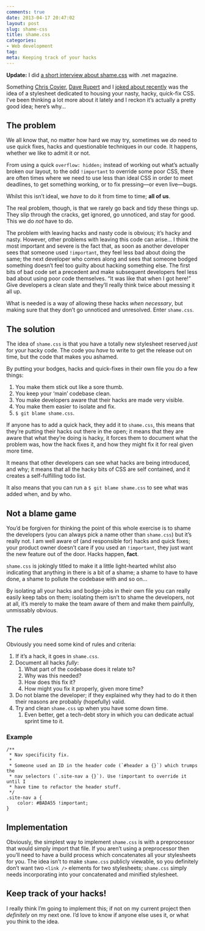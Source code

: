 ```yaml
---
comments: true
date: 2013-04-17 20:47:02
layout: post
slug: shame-css
title: shame.css
categories:
- Web development
tag:
meta: Keeping track of your hacks
---
```


**Update:** I did [a short interview about shame.css](http://csswizardry.com/2013/04/shame-css-full-net-interview)
with .net magazine.

Something [Chris Coyier](https://twitter.com/chriscoyier),
[Dave Rupert](https://twitter.com/davatron5000) and I
[joked about recently](http://shoptalkshow.com/episodes/045-with-harry-roberts/)
was the idea of a stylesheet dedicated to housing your nasty, hacky, quick-fix
CSS. I’ve been thinking a lot more about it lately and I reckon it’s actually a
pretty  good idea; here’s why…

## The problem

We all know that, no matter how hard we may try, sometimes we _do_ need to use
quick fixes, hacks and questionable techniques in our code. It happens, whether
we like to admit it or not.

From using a quick `overflow: hidden;` instead of working out what’s actually
broken our layout, to the odd `!important` to override some poor CSS, there are
often times where we need to use less than ideal CSS in order to meet deadlines,
to get something working, or to fix pressing—or even live—bugs.

Whilst this isn’t ideal, we _have_ to do it from time to time; **all of us**.

The real problem, though, is that we rarely go back and tidy these things up.
They slip through the cracks, get ignored, go unnoticed, and stay for good. This
we do _not_ have to do.

The problem with leaving hacks and nasty code is obvious; it’s hacky and nasty.
However, other problems with leaving this code can arise… I think the most
important and severe is the fact that, as soon as another developer sees that
someone used `!important`, they feel less bad about doing the same; the next
developer who comes along and sees that someone bodged something doesn’t feel
too guilty about hacking something else. The first bits of bad code set a
precedent and make subsequent developers feel less bad about using poor code
themselves. <q>It was like that when I got here!</q> Give developers a clean
slate and they’ll really think twice about messing it all up.

What is needed is a way of allowing these hacks _when necessary_, but making
sure that they don’t go unnoticed and unresolved. Enter `shame.css`.

## The solution

The idea of `shame.css` is that you have a totally new stylesheet reserved
_just_ for your hacky code. The code you _have_ to write to get the release out
on time, but the code that makes you ashamed.

By putting your bodges, hacks and quick-fixes in their own file you do a few
things:

1. You make them stick out like a sore thumb.
2. You keep your ‘main’ codebase clean.
3. You make developers aware that their hacks are made very visible.
4. You make them easier to isolate and fix.
5. `$ git blame shame.css`.

If anyone has to add a quick hack, they add it to `shame.css`, this means that
they’re putting their hacks out there in the open; it means that they are aware
that what they’re doing is hacky, it forces them to document what the problem
was, how the hack fixes it, and how they might fix it for real given more time.

It means that other developers can see what hacks are being introduced, and why;
it means that all the hacky bits of CSS are self contained, and it creates a
self-fulfilling todo list.

It also means that you can run a `$ git blame shame.css` to see what was added
when, and by who.

## Not a blame game

You’d be forgiven for thinking the point of this whole exercise is to shame the
developers (you can always pick a name other than `shame.css`) but it’s really
not. I am well aware of (and responsible for) hacks and quick fixes; your
product owner doesn’t care if you used an `!important`, they just want the new
feature out of the door. Hacks happen, **fact**.

`shame.css` is jokingly titled to make it a little light-hearted whilst also
indicating that anything in there is a bit of a shame; a shame to have to have
done, a shame to pollute the codebase with and so on…

By isolating all your hacks and bodge-jobs in their own file you can really
easily keep tabs on them; isolating them isn’t to shame the developers, not at
all, it’s merely to make the team aware of them and make them painfully,
unmissably obvious.

## The rules

Obviously you need some kind of rules and criteria:

1. If it’s a hack, it goes in `shame.css`.
2. Document all hacks _fully_:
   1. What part of the codebase does it relate to?
   2. Why was this needed?
   3. How does this fix it?
   4. How might you fix it properly, given more time?
3. Do not blame the developer; if they explained why they had to do it then
   their reasons are probably (hopefully) valid.
4. Try and clean `shame.css` up when you have some down time.
   1. Even better, get a tech-debt story in which you can dedicate actual sprint
      time to it.

### Example

<pre><code><span class="code-comment">/**
 * Nav specificity fix.
 *
 * Someone used an ID in the header code (`#header a {}`) which trumps the
 * nav selectors (`.site-nav a {}`). Use !important to override it until I
 * have time to refactor the header stuff.
 */</span>
.site-nav a {
    color: #BADA55 !important;
}</code></pre>

## Implementation

Obviously, the simplest way to implement `shame.css` is with a preprocessor that
would simply import that file. If you aren’t using a preprocessor then you’ll
need to have a build process which concatenates all your stylesheets for you.
The idea isn’t to make `shame.css` publicly viewable, so you definitely don’t
want two `<link />` elements for two stylesheets; `shame.css` simply needs
incorporating into your concatenated and minified stylesheet.

## Keep track of your hacks!

I really think I’m going to implement this; if not on my current project then
_definitely_ on my next one. I’d love to know if anyone else uses it, or what
you think to the idea.

